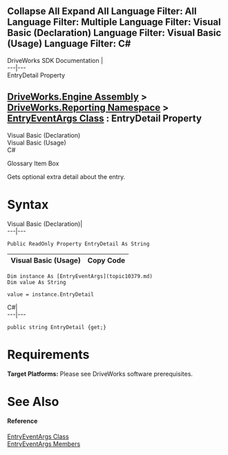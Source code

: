 Collapse All Expand All Language Filter: All  Language Filter: Multiple  Language Filter: Visual Basic (Declaration) Language Filter: Visual Basic (Usage) Language Filter: C#  
---  
DriveWorks SDK Documentation  |   
---|---  
EntryDetail Property   
  
[DriveWorks.Engine Assembly](topic2156.md) > [DriveWorks.Reporting Namespace](topic10334.md) > [EntryEventArgs Class](topic10379.md) : EntryDetail Property  
---  
  
Visual Basic (Declaration)    
Visual Basic (Usage)    
C# 

Glossary Item Box

Gets optional extra detail about the entry. 

# Syntax

Visual Basic (Declaration)|   
---|---  
      
    
    Public ReadOnly Property EntryDetail As String  
  
Visual Basic (Usage)| Copy Code  
---|---  
      
    
    Dim instance As [EntryEventArgs](topic10379.md)
    Dim value As String
     
    value = instance.EntryDetail  
  
C#|   
---|---  
      
    
    public string EntryDetail {get;}  
  
# Requirements

**Target Platforms:** Please see DriveWorks software prerequisites.

# See Also

#### Reference

[EntryEventArgs Class](topic10379.md)   
[EntryEventArgs Members](topic10380.md)


